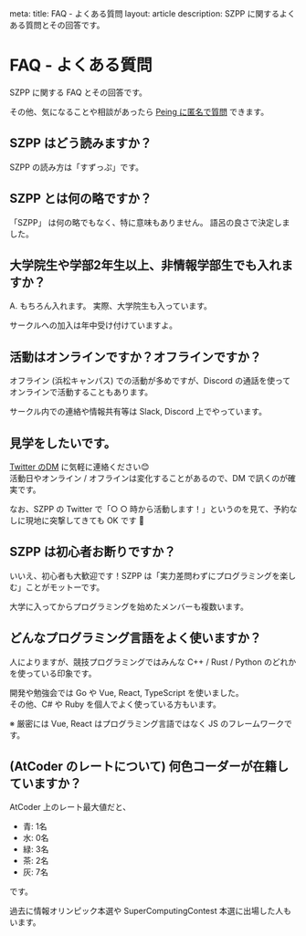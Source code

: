 <route lang="yaml">
meta:
    title: FAQ - よくある質問
    layout: article
    description:
        SZPP に関するよくある質問とその回答です。
</route>

# FAQ - よくある質問
SZPP に関する FAQ とその回答です。

その他、気になることや相談があったら [Peing に匿名で質問](https://peing.net/ja/szpp_3776) できます。 


## SZPP はどう読みますか？
SZPP の読み方は「すずっぷ」です。


## SZPP とは何の略ですか？
「SZPP」 は何の略でもなく、特に意味もありません。
語呂の良さで決定しました。


## 大学院生や学部2年生以上、非情報学部生でも入れますか？
A. もちろん入れます。 実際、大学院生も入っています。

サークルへの加入は年中受け付けていますよ。


## 活動はオンラインですか？オフラインですか？
オフライン (浜松キャンパス) での活動が多めですが、Discord の通話を使ってオンラインで活動することもあります。

サークル内での連絡や情報共有等は Slack, Discord 上でやっています。


## 見学をしたいです。
[Twitter のDM](https://twitter.com/szpp_3776) に気軽に連絡ください😊 \
活動日やオンライン / オフラインは変化することがあるので、DM で訊くのが確実です。

なお、SZPP の Twitter で「○ ○ 時から活動します！」というのを見て、予約なしに現地に突撃してきても OK です 🙆


## SZPP は初心者お断りですか？
いいえ、初心者も大歓迎です！SZPP は「実力差問わずにプログラミングを楽しむ」ことがモットーです。

大学に入ってからプログラミングを始めたメンバーも複数います。


##  どんなプログラミング言語をよく使いますか？
人によりますが、競技プログラミングではみんな C++ / Rust / Python のどれかを使っている印象です。

開発や勉強会では Go や Vue, React, TypeScript を使いました。\
その他、C# や Ruby を個人でよく使っている方もいます。

※ 厳密には Vue, React はプログラミング言語ではなく JS のフレームワークです。


## (AtCoder のレートについて) 何色コーダーが在籍していますか？

AtCoder 上のレート最大値だと、

- 青: 1名
- 水: 0名
- 緑: 3名
- 茶: 2名
- 灰: 7名

です。

過去に情報オリンピック本選や SuperComputingContest 本選に出場した人もいます。
